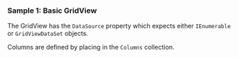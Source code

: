### Sample 1: Basic GridView

The GridView has the `DataSource` property which expects either `IEnumerable` or `GridViewDataSet` objects.

Columns are defined by placing in the `Columns` collection.
